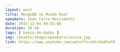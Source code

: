 ```yaml
---
layout: post
title: MongoDB no Mundo Real
speakers: Jean Carlo Nascimento
date: 2015-12-04 09:53:08
duration: 19:38
tags: [ banco-de-dados ]
img: /assets/image/speakers/suissa.jpg
link: https://www.youtube.com/watch?v=z8is5u6hafQ
---
```

